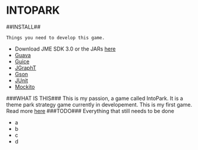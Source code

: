 INTOPARK
========
##INSTALL##

	Things you need to develop this game.
- Download JME SDK 3.0 or the JARs [here](http://hub.jmonkeyengine.org/downloads/)
- [Guava](https://code.google.com/p/guava-libraries/)
- [Guice](https://code.google.com/p/google-guice/)
- [JGraphT](http://jgrapht.org/)
- [Gson](https://code.google.com/p/google-gson/)
- [JUnit](https://github.com/junit-team/junit/wiki/Download-and-Install)
- [Mockito](https://code.google.com/p/mockito/)
 
###WHAT IS THIS###
This is my passion, a game called IntoPark. It is a theme park strategy game currently in developement. This is my first game.
Read more [here](http://arttu.me/)
###TODO###
	Everything that still needs to be done
  - a
  - b
  - c
  - d
 
